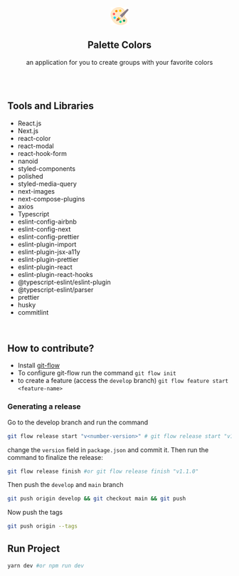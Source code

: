 <div align="center">
  <img src="./public/favicon.png" />
  <h2>Palette Colors</h2>
  <p>an application for you to create groups with your favorite colors</p>
</div>
<br>
<br>

## Tools and Libraries
- React.js
- Next.js
- react-color
- react-modal
- react-hook-form
- nanoid
- styled-components
- polished
- styled-media-query
- next-images
- next-compose-plugins
- axios
- Typescript
- eslint-config-airbnb
- eslint-config-next
- eslint-config-prettier
- eslint-plugin-import
- eslint-plugin-jsx-a11y
- eslint-plugin-prettier
- eslint-plugin-react
- eslint-plugin-react-hooks
- @typescript-eslint/eslint-plugin
- @typescript-eslint/parser
- prettier
- husky
- commitlint

<br>

## How to contribute?
- Install [git-flow](https://github.com/nvie/gitflow/wiki/Installation)
- To configure git-flow run the command `git flow init`
- to create a feature (access the `develop` branch) `git flow feature start <feature-name>`

### Generating a release
Go to the develop branch and run the command
```bash
git flow release start "v<number-version>" # git flow release start "v1.1.0"
```
change the `version` field in `package.json` and commit it. Then run the command to finalize the release:
```bash
git flow release finish #or git flow release finish "v1.1.0"
```
Then push the `develop` and `main` branch
```bash
git push origin develop && git checkout main && git push
```

Now push the tags
```bash
git push origin --tags
```


## Run Project
```bash
yarn dev #or npm run dev
```